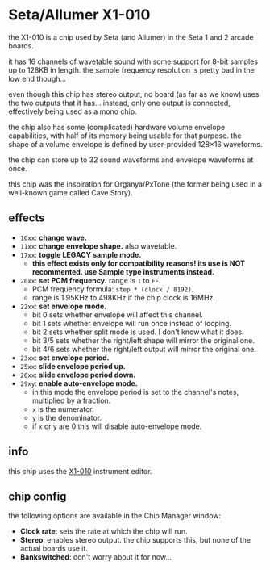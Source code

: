 # Seta/Allumer X1-010

the X1-010 is a chip used by Seta (and Allumer) in the Seta 1 and 2 arcade boards.

it has 16 channels of wavetable sound with some support for 8-bit samples up to 128KB in length.
the sample frequency resolution is pretty bad in the low end though...

even though this chip has stereo output, no board (as far as we know) uses the two outputs that it has... instead, only one output is connected, effectively being used as a mono chip.

the chip also has some (complicated) hardware volume envelope capabilities, with half of its memory being usable for that purpose. the shape of a volume envelope is defined by user-provided 128×16 waveforms.

the chip can store up to 32 sound waveforms and envelope waveforms at once.

this chip was the inspiration for Organya/PxTone (the former being used in a well-known game called Cave Story).

## effects

- `10xx`: **change wave.**
- `11xx`: **change envelope shape.** also wavetable.
- `17xx`: **toggle LEGACY sample mode.**
  - **this effect exists only for compatibility reasons! its use is NOT recommented. use Sample type instruments instead.**
- `20xx`: **set PCM frequency.** range is `1` to `FF`.
  - PCM frequency formula: `step * (clock / 8192)`.
  - range is 1.95KHz to 498KHz if the chip clock is 16MHz.
- `22xx`: **set envelope mode.**
  - bit 0 sets whether envelope will affect this channel.
  - bit 1 sets whether envelope will run once instead of looping.
  - bit 2 sets whether split mode is used. I don't know what it does.
  - bit 3/5 sets whether the right/left shape will mirror the original one.
  - bit 4/6 sets whether the right/left output will mirror the original one.
- `23xx`: **set envelope period.**
- `25xx`: **slide envelope period up.**
- `26xx`: **slide envelope period down.**
- `29xy`: **enable auto-envelope mode.**
  - in this mode the envelope period is set to the channel's notes, multiplied by a fraction.
  - `x` is the numerator.
  - `y` is the denominator.
  - if `x` or `y` are 0 this will disable auto-envelope mode.

## info

this chip uses the [X1-010](../4-instrument/x1_010.md) instrument editor.

## chip config

the following options are available in the Chip Manager window:

- **Clock rate**: sets the rate at which the chip will run.
- **Stereo**: enables stereo output. the chip supports this, but none of the actual boards use it.
- **Bankswitched**: don't worry about it for now...
